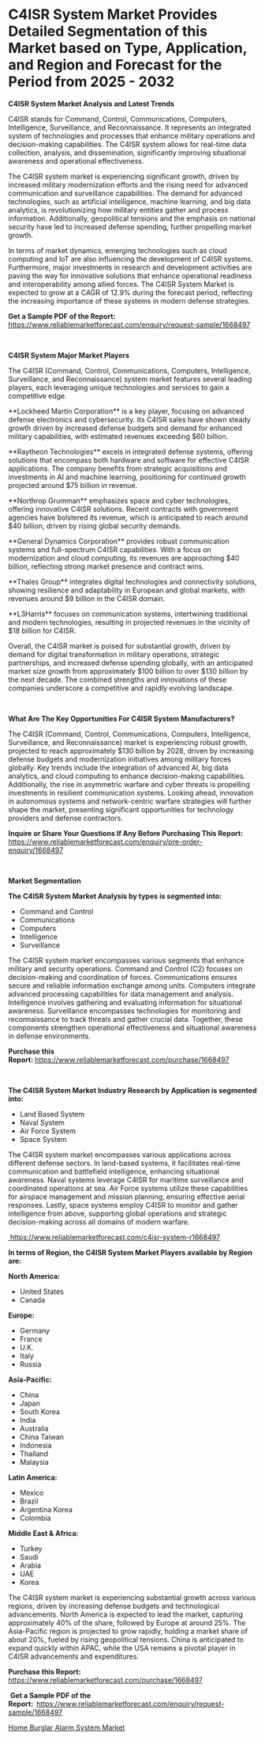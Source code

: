<p><h1>C4ISR System Market Provides Detailed Segmentation of this Market based on Type, Application, and Region and Forecast for the Period from 2025 - 2032</h1></p><p><strong>C4ISR System Market Analysis and Latest Trends</strong></p>
<p><p>C4ISR stands for Command, Control, Communications, Computers, Intelligence, Surveillance, and Reconnaissance. It represents an integrated system of technologies and processes that enhance military operations and decision-making capabilities. The C4ISR system allows for real-time data collection, analysis, and dissemination, significantly improving situational awareness and operational effectiveness.</p><p>The C4ISR system market is experiencing significant growth, driven by increased military modernization efforts and the rising need for advanced communication and surveillance capabilities. The demand for advanced technologies, such as artificial intelligence, machine learning, and big data analytics, is revolutionizing how military entities gather and process information. Additionally, geopolitical tensions and the emphasis on national security have led to increased defense spending, further propelling market growth.</p><p>In terms of market dynamics, emerging technologies such as cloud computing and IoT are also influencing the development of C4ISR systems. Furthermore, major investments in research and development activities are paving the way for innovative solutions that enhance operational readiness and interoperability among allied forces. The C4ISR System Market is expected to grow at a CAGR of 12.9% during the forecast period, reflecting the increasing importance of these systems in modern defense strategies.</p></p>
<p><strong>Get a Sample PDF of the Report:&nbsp;</strong> <a href="https://www.reliablemarketforecast.com/enquiry/request-sample/1668497?utm_campaign=950&utm_medium=2&utm_source=Github&utm_content=ia&utm_term=15022025&utm_id=c4isr-system">https://www.reliablemarketforecast.com/enquiry/request-sample/1668497</a></p>
<p>&nbsp;</p>
<p><strong>C4ISR System Major Market Players</strong></p>
<p><p>The C4ISR (Command, Control, Communications, Computers, Intelligence, Surveillance, and Reconnaissance) system market features several leading players, each leveraging unique technologies and services to gain a competitive edge.</p><p>**Lockheed Martin Corporation** is a key player, focusing on advanced defense electronics and cybersecurity. Its C4ISR sales have shown steady growth driven by increased defense budgets and demand for enhanced military capabilities, with estimated revenues exceeding $60 billion.</p><p>**Raytheon Technologies** excels in integrated defense systems, offering solutions that encompass both hardware and software for effective C4ISR applications. The company benefits from strategic acquisitions and investments in AI and machine learning, positioning for continued growth projected around $75 billion in revenue.</p><p>**Northrop Grumman** emphasizes space and cyber technologies, offering innovative C4ISR solutions. Recent contracts with government agencies have bolstered its revenue, which is anticipated to reach around $40 billion, driven by rising global security demands.</p><p>**General Dynamics Corporation** provides robust communication systems and full-spectrum C4ISR capabilities. With a focus on modernization and cloud computing, its revenues are approaching $40 billion, reflecting strong market presence and contract wins.</p><p>**Thales Group** integrates digital technologies and connectivity solutions, showing resilience and adaptability in European and global markets, with revenues around $9 billion in the C4ISR domain.</p><p>**L3Harris** focuses on communication systems, intertwining traditional and modern technologies, resulting in projected revenues in the vicinity of $18 billion for C4ISR.</p><p>Overall, the C4ISR market is poised for substantial growth, driven by demand for digital transformation in military operations, strategic partnerships, and increased defense spending globally, with an anticipated market size growth from approximately $100 billion to over $130 billion by the next decade. The combined strengths and innovations of these companies underscore a competitive and rapidly evolving landscape.</p></p>
<p>&nbsp;</p>
<p><strong>What Are The Key Opportunities For C4ISR System Manufacturers?</strong></p>
<p><p>The C4ISR (Command, Control, Communications, Computers, Intelligence, Surveillance, and Reconnaissance) market is experiencing robust growth, projected to reach approximately $130 billion by 2028, driven by increasing defense budgets and modernization initiatives among military forces globally. Key trends include the integration of advanced AI, big data analytics, and cloud computing to enhance decision-making capabilities. Additionally, the rise in asymmetric warfare and cyber threats is propelling investments in resilient communication systems. Looking ahead, innovation in autonomous systems and network-centric warfare strategies will further shape the market, presenting significant opportunities for technology providers and defense contractors.</p></p>
<p><strong>Inquire or Share Your Questions If Any Before Purchasing This Report:</strong> <a href="https://www.reliablemarketforecast.com/enquiry/pre-order-enquiry/1668497?utm_campaign=950&utm_medium=2&utm_source=Github&utm_content=ia&utm_term=15022025&utm_id=c4isr-system">https://www.reliablemarketforecast.com/enquiry/pre-order-enquiry/1668497</a></p>
<p>&nbsp;</p>
<p><strong>Market Segmentation</strong></p>
<p><strong>The C4ISR System Market Analysis by types is segmented into:</strong></p>
<p><ul><li>Command and Control</li><li>Communications</li><li>Computers</li><li>Intelligence</li><li>Surveillance</li></ul></p>
<p><p>The C4ISR system market encompasses various segments that enhance military and security operations. Command and Control (C2) focuses on decision-making and coordination of forces. Communications ensures secure and reliable information exchange among units. Computers integrate advanced processing capabilities for data management and analysis. Intelligence involves gathering and evaluating information for situational awareness. Surveillance encompasses technologies for monitoring and reconnaissance to track threats and gather crucial data. Together, these components strengthen operational effectiveness and situational awareness in defense environments.</p></p>
<p><strong>Purchase this Report:&nbsp;</strong><a href="https://www.reliablemarketforecast.com/purchase/1668497?utm_campaign=950&utm_medium=2&utm_source=Github&utm_content=ia&utm_term=15022025&utm_id=c4isr-system">https://www.reliablemarketforecast.com/purchase/1668497</a></p>
<p>&nbsp;</p>
<p><strong>The C4ISR System Market Industry Research by Application is segmented into:</strong></p>
<p><ul><li>Land Based System</li><li>Naval System</li><li>Air Force System</li><li>Space System</li></ul></p>
<p><p>The C4ISR system market encompasses various applications across different defense sectors. In land-based systems, it facilitates real-time communication and battlefield intelligence, enhancing situational awareness. Naval systems leverage C4ISR for maritime surveillance and coordinated operations at sea. Air Force systems utilize these capabilities for airspace management and mission planning, ensuring effective aerial responses. Lastly, space systems employ C4ISR to monitor and gather intelligence from above, supporting global operations and strategic decision-making across all domains of modern warfare.</p></p>
<p><a href="https://www.reliablemarketforecast.com/c4isr-system-r1668497?utm_campaign=950&utm_medium=2&utm_source=Github&utm_content=ia&utm_term=15022025&utm_id=c4isr-system">&nbsp;https://www.reliablemarketforecast.com/c4isr-system-r1668497</a></p>
<p><strong>In terms of Region, the C4ISR System Market Players available by Region are:</strong></p>
<p>
    <p> <strong> North America: </strong>
        <ul>
            <li>United States</li>
            <li>Canada</li>
        </ul>
        </p> 
    <p> <strong> Europe: </strong>
        <ul>
            <li>Germany</li>
            <li>France</li>
            <li>U.K.</li>
            <li>Italy</li>
            <li>Russia</li>
        </ul>
        </p> 
    <p> <strong> Asia-Pacific: </strong>
        <ul>
            <li>China</li>
            <li>Japan</li>
            <li>South Korea</li>
            <li>India</li>
            <li>Australia</li>
            <li>China Taiwan</li>
            <li>Indonesia</li>
            <li>Thailand</li>
            <li>Malaysia</li>
        </ul>
        </p> 
    <p> <strong> Latin America: </strong>
        <ul>
            <li>Mexico</li>
            <li>Brazil</li>
            <li>Argentina Korea</li>
            <li>Colombia</li>
        </ul>
        </p> 
    <p> <strong> Middle East & Africa: </strong>
        <ul>
            <li>Turkey</li>
            <li>Saudi</li>
            <li>Arabia</li>
            <li>UAE</li>
            <li>Korea</li>
        </ul>
    </p>
    </p>
<p><p>The C4ISR system market is experiencing substantial growth across various regions, driven by increasing defense budgets and technological advancements. North America is expected to lead the market, capturing approximately 40% of the share, followed by Europe at around 25%. The Asia-Pacific region is projected to grow rapidly, holding a market share of about 20%, fueled by rising geopolitical tensions. China is anticipated to expand quickly within APAC, while the USA remains a pivotal player in C4ISR advancements and expenditures.</p></p>
<p><strong>Purchase this Report: </strong><a href="https://www.reliablemarketforecast.com/purchase/1668497?utm_campaign=950&utm_medium=2&utm_source=Github&utm_content=ia&utm_term=15022025&utm_id=c4isr-system">https://www.reliablemarketforecast.com/purchase/1668497</a></p>
<p>&nbsp;<strong>Get a Sample PDF of the Report:&nbsp;&nbsp;</strong><a href="https://www.reliablemarketforecast.com/enquiry/request-sample/1668497?utm_campaign=950&utm_medium=2&utm_source=Github&utm_content=ia&utm_term=15022025&utm_id=c4isr-system">https://www.reliablemarketforecast.com/enquiry/request-sample/1668497</a></p>
<p><strong></strong></p>
<p><p><a href="https://github.com/castoriffic/Market-Research-Report-List-5/blob/main/home-burglar-alarm-system-market.md?utm_campaign=950&utm_medium=2&utm_source=Github&utm_content=ia&utm_term=15022025&utm_id=c4isr-system">Home Burglar Alarm System Market</a></p></p>